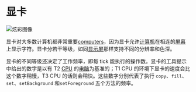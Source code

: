 # 显卡

![炫彩图像](oredict:opencomputers:graphicsCard1)

显卡对大多数计算机都非常重要[computers](../general/computer.md)，因为显卡允许[计算机](../general/computer.md)在相连的[屏幕](../block/screen1.md)上显示字符。显卡分若干等级，如同[显示屏](../block/screen1.md)那样支持不同的分辨率和色深。

显卡的不同等级还决定了工作频率，即每 tick 能执行的操作数。显卡的工具提示中给出的数字是以有 T2 [CPU](cpu1.md) 的[电脑](../general/computer.md)为基准的；T1 CPU 的环境下显卡的速度会比这个数字稍慢，T3 CPU 的话则会稍快。这些数字分别代表了执行 `copy`、`fill`、`set`、`setBackground` 和`setForeground` 五个方法的频率。
